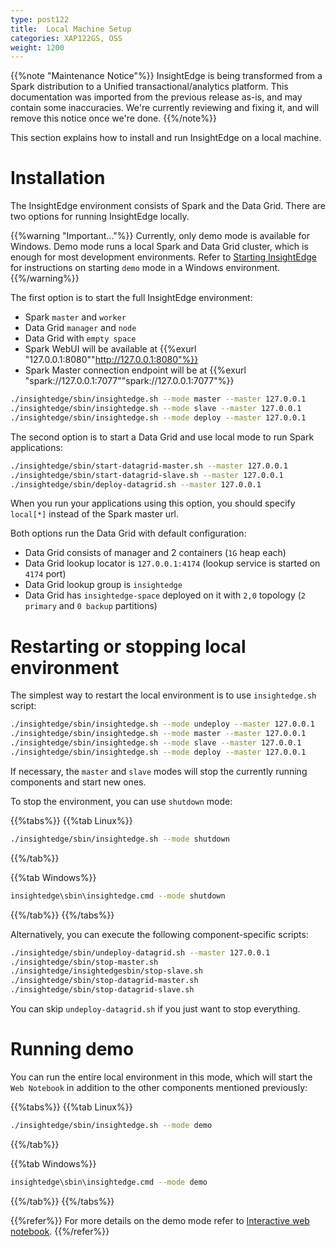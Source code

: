 ```yaml
---
type: post122
title:  Local Machine Setup
categories: XAP122GS, OSS
weight: 1200
---
```


{{%note "Maintenance Notice"%}}
InsightEdge is being transformed from a Spark distribution to a Unified transactional/analytics platform. This documentation was imported from the previous release as-is, and may contain some inaccuracies. We're currently reviewing and fixing it, and will remove this notice once we're done.
{{%/note%}}

This section explains how to install and run InsightEdge on a local machine.


# Installation

The InsightEdge environment consists of Spark and the Data Grid. There are two options for running InsightEdge locally.

{{%warning "Important..."%}}
Currently, only demo mode is available for Windows. Demo mode runs a local Spark and Data Grid cluster, which is enough for most development environments. Refer to [Starting InsightEdge](quick_start.html) for instructions on starting `demo` mode in a Windows environment.
{{%/warning%}} 

The first option is to start the full InsightEdge environment:

* Spark `master` and `worker`
* Data Grid `manager` and `node`
* Data Grid with `empty space`
* Spark WebUI will be available at {{%exurl "127.0.0.1:8080""http://127.0.0.1:8080"%}}
* Spark Master connection endpoint will be at {{%exurl "spark://127.0.0.1:7077""spark://127.0.0.1:7077"%}}


```bash
./insightedge/sbin/insightedge.sh --mode master --master 127.0.0.1
./insightedge/sbin/insightedge.sh --mode slave --master 127.0.0.1
./insightedge/sbin/insightedge.sh --mode deploy --master 127.0.0.1
```


The second option is to start a Data Grid and use local mode to run Spark applications:



```bash
./insightedge/sbin/start-datagrid-master.sh --master 127.0.0.1
./insightedge/sbin/start-datagrid-slave.sh --master 127.0.0.1
./insightedge/sbin/deploy-datagrid.sh --master 127.0.0.1
```

When you run your applications using this option, you should specify `local[*]` instead of the Spark master url.

Both options run the Data Grid with default configuration:


* Data Grid consists of manager and 2 containers (`1G` heap each)
* Data Grid lookup locator is `127.0.0.1:4174` (lookup service is started on `4174` port)
* Data Grid lookup group is `insightedge`
* Data Grid has `insightedge-space` deployed on it with `2,0` topology (`2 primary` and `0 backup` partitions)


# Restarting or stopping local environment

The simplest way to restart the local environment is to use `insightedge.sh` script:



```bash
./insightedge/sbin/insightedge.sh --mode undeploy --master 127.0.0.1
./insightedge/sbin/insightedge.sh --mode master --master 127.0.0.1
./insightedge/sbin/insightedge.sh --mode slave --master 127.0.0.1
./insightedge/sbin/insightedge.sh --mode deploy --master 127.0.0.1
```



If necessary, the `master` and `slave` modes will stop the currently running components and start new ones.

To stop the environment, you can use `shutdown` mode:

{{%tabs%}}
{{%tab Linux%}}
```bash
./insightedge/sbin/insightedge.sh --mode shutdown
```
{{%/tab%}}

{{%tab Windows%}}
```bash
insightedge\sbin\insightedge.cmd --mode shutdown
```
{{%/tab%}}
{{%/tabs%}}

Alternatively, you can execute the following component-specific scripts:


```bash
./insightedge/sbin/undeploy-datagrid.sh --master 127.0.0.1
./insightedge/sbin/stop-master.sh
./insightedge/insightedgesbin/stop-slave.sh
./insightedge/sbin/stop-datagrid-master.sh
./insightedge/sbin/stop-datagrid-slave.sh
```

You can skip `undeploy-datagrid.sh` if you just want to stop everything.



# Running demo

You can run the entire local environment in this mode, which will start the `Web Notebook` in addition to the other components mentioned previously:

{{%tabs%}}
{{%tab Linux%}}
```bash
./insightedge/sbin/insightedge.sh --mode demo
```
{{%/tab%}}

{{%tab Windows%}}
```bash
insightedge\sbin\insightedge.cmd --mode demo
```
{{%/tab%}}
{{%/tabs%}}

{{%refer%}}
For more details on the demo mode refer to [Interactive web notebook](./notebook.html).
{{%/refer%}}
